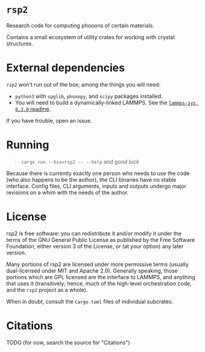 # `rsp2`

Research code for computing phonons of certain materials.

Contains a small ecosystem of utility crates for working with crystal structures.

# External dependencies

`rsp2` won't run out of the box; among the things you will need:

* `python3` with `spglib`, `phonopy`, and `scipy` packages installed.
* You will need to build a dynamically-linked LAMMPS. See the [`lammps-sys 0.3.0` readme](https://github.com/ExpHP/lammps-sys/tree/v0.3.0).

If you have trouble, open an issue.

# Running

> `cargo run --bin=rsp2 -- --help` and *good luck*

Because there is currently exactly one person who needs to use the code (who also happens to be the author), the CLI binaries have no stable interface.  Config files, CLI arguments, inputs and outputs undergo major revisions on a whim with the needs of the author.

# License

rsp2 is free software: you can redistribute it and/or modify it under the terms of the GNU General Public License as published by the Free Software Foundation, either version 3 of the License, or (at your option) any later version.

Many portions of rsp2 are licensed under more permissive terms (usually dual-licensed under MIT and Apache 2.0). Generally speaking, those portions which are GPL licensed are the interface to LAMMPS, and anything that uses it (transitively; hence, much of the high-level orchestration code, and the `rsp2` project as a whole).

When in doubt, consult the `Cargo.toml` files of individual subcrates.

# Citations

TODO (for now, search the source for "Citations")
